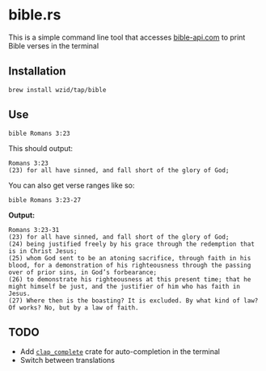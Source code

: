 # **bible.rs**
This is a simple command line tool that accesses [bible-api.com](https://bible-api.com/) to print Bible verses in the terminal

## **Installation**
```
brew install wzid/tap/bible
```

## **Use**
```
bible Romans 3:23
```
This should output:
```
Romans 3:23
(23) for all have sinned, and fall short of the glory of God;
```
You can also get verse ranges like so:
```
bible Romans 3:23-27
```
**Output:**
```
Romans 3:23-31
(23) for all have sinned, and fall short of the glory of God;
(24) being justified freely by his grace through the redemption that is in Christ Jesus;
(25) whom God sent to be an atoning sacrifice, through faith in his blood, for a demonstration of his righteousness through the passing over of prior sins, in God’s forbearance;
(26) to demonstrate his righteousness at this present time; that he might himself be just, and the justifier of him who has faith in Jesus.
(27) Where then is the boasting? It is excluded. By what kind of law? Of works? No, but by a law of faith.
```


## **TODO**
- Add [`clap_complete`](https://docs.rs/clap_complete/latest/clap_complete/) crate for auto-completion in the terminal
- Switch between translations
